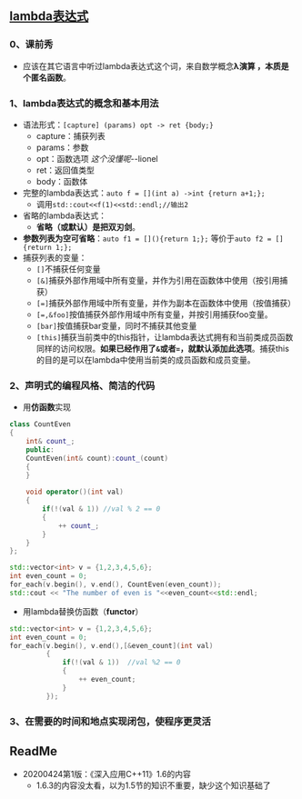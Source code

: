 ## [lambda表达式]( https://zh.cppreference.com/w/cpp/language/lambda )

### 0、课前秀

+ 应该在其它语言中听过lambda表达式这个词，来自数学概念**λ演算 **，本质是个**匿名函数**。

### 1、lambda表达式的概念和基本用法

+ 语法形式：`[capture] (params) opt -> ret {body;}`
  + capture：捕获列表
  + params：参数
  + opt：函数选项  *这个没懂呢*--lionel
  + ret：返回值类型
  + body：函数体
+ 完整的lambda表达式：`auto f = [](int a) ->int {return a+1;}; `
  + 调用`std::cout<<f(1)<<std::endl;//输出2`
+ 省略的lambda表达式：
  + **省略（或默认）是把双刃剑**。
+ **参数列表为空可省略**：`auto f1 = [](){return 1;};` 等价于`auto f2 = []{return 1;};`
+ 捕获列表的变量：
  + `[]`不捕获任何变量
  + `[&]`捕获外部作用域中所有变量，并作为引用在函数体中使用（按引用捕获）
  + `[=]`捕获外部作用域中所有变量，并作为副本在函数体中使用（按值捕获）
  + `[=,&foo]`按值捕获外部作用域中所有变量，并按引用捕获foo变量。
  + `[bar]`按值捕获bar变量，同时不捕获其他变量
  + `[this]`捕获当前类中的this指针，让lambda表达式拥有和当前类成员函数同样的访问权限。**如果已经作用了`&`或者`=`，就默认添加此选项**。捕获this的目的是可以在lambda中使用当前类的成员函数和成员变量。

### 2、声明式的编程风格、简洁的代码

+ 用**仿函数**实现

```cpp
class CountEven
{
    int& count_;
    public:
    CountEven(int& count):count_(count)
    {   
    }
    
    void operator()(int val)
    {
        if(!(val & 1)) //val % 2 == 0
        {
            ++ count_;
        }
    }
};

std::vector<int> v = {1,2,3,4,5,6};
int even_count = 0;
for_each(v.begin(), v.end(), CountEven(even_count));
std::cout << "The number of even is "<<even_count<<std::endl;
```

+ 用lambda替换仿函数（**functor**）

```cpp
std::vector<int> v = {1,2,3,4,5,6};
int even_count = 0;
for_each(v.begin(), v.end(),[&even_count](int val)
         {
             if(!(val & 1))  //val %2 == 0
             {
                 ++ even_count;
             }
         });
```

### 3、在需要的时间和地点实现闭包，使程序更灵活

## ReadMe

+ 20200424第1版：《深入应用C++11》1.6的内容
  + 1.6.3的内容没太看，以为1.5节的知识不重要，缺少这个知识基础了